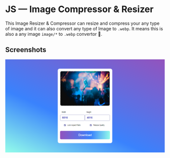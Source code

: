 
# JS — Image Compressor & Resizer

This Image Resizer & Compressor can resize and compress your any type of image and it can also convert any type of Image to `.webp`. It means this is also a any image `image/*` to `.webp` convertor 🎉. 

## Screenshots

![App Screenshot](https://github.com/Your-Ehsan/JS-Image_Compressor-Resizer/blob/master/assets/images/127.0.0.1_5501_.png?raw=true)

